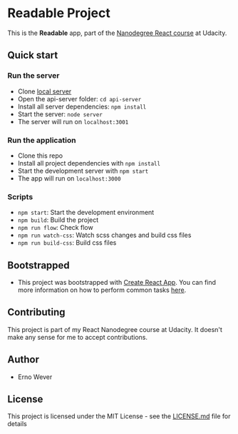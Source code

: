 # Readable Project

This is the **Readable** app, part of the
[Nanodegree React course](https://www.udacity.com/course/react-nanodegree--nd019)
at Udacity.

## Quick start

### Run the server

* Clone [local server](https://github.com/udacity/reactnd-project-readable-starter)
* Open the api-server folder: `cd api-server`
* Install all server dependencies: `npm install`
* Start the server: `node server`
* The server will run on `localhost:3001`

### Run the application

* Clone this repo
* Install all project dependencies with `npm install`
* Start the development server with `npm start`
* The app will run on `localhost:3000`

### Scripts

* `npm start`: Start the development environment
* `npm build`: Build the project
* `npm run flow`: Check flow
* `npm run watch-css`: Watch scss changes and build css files
* `npm run build-css`: Build css files

## Bootstrapped

* This project was bootstrapped with
  [Create React App](https://github.com/facebookincubator/create-react-app). You
  can find more information on how to perform common tasks
  [here](https://github.com/facebookincubator/create-react-app/blob/master/packages/react-scripts/template/README.md).

## Contributing

This project is part of my React Nanodegree course at Udacity. It doesn't make
any sense for me to accept contributions.

## Author

* Erno Wever

## License

This project is licensed under the MIT License - see the
[LICENSE.md](LICENSE.md) file for details
